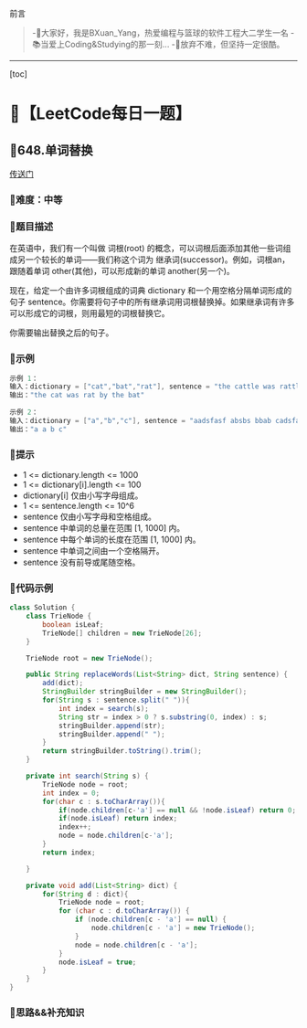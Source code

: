前言
> -🏀大家好，我是BXuan_Yang，热爱编程与篮球的软件工程大二学生一名
> -📚当爱上Coding&Studying的那一刻...
> -🏃‍放弃不难，但坚持一定很酷。
---

[toc]

# 🍔【LeetCode每日一题】

##  🍟648.单词替换

[传送门](https://leetcode.cn/problems/replace-words/)

### 🍕难度：中等

### 🌭题目描述

在英语中，我们有一个叫做 词根(root) 的概念，可以词根后面添加其他一些词组成另一个较长的单词——我们称这个词为 继承词(successor)。例如，词根an，跟随着单词 other(其他)，可以形成新的单词 another(另一个)。

现在，给定一个由许多词根组成的词典 dictionary 和一个用空格分隔单词形成的句子 sentence。你需要将句子中的所有继承词用词根替换掉。如果继承词有许多可以形成它的词根，则用最短的词根替换它。

你需要输出替换之后的句子。


### 🍿示例 

```java
示例 1：
输入：dictionary = ["cat","bat","rat"], sentence = "the cattle was rattled by the battery"
输出："the cat was rat by the bat"
    
示例 2：
输入：dictionary = ["a","b","c"], sentence = "aadsfasf absbs bbab cadsfafs"
输出："a a b c"
```

### 🥓提示

- 1 <= dictionary.length <= 1000
- 1 <= dictionary[i].length <= 100
- dictionary[i] 仅由小写字母组成。
- 1 <= sentence.length <= 10^6
- sentence 仅由小写字母和空格组成。
- sentence 中单词的总量在范围 [1, 1000] 内。
- sentence 中每个单词的长度在范围 [1, 1000] 内。
- sentence 中单词之间由一个空格隔开。
- sentence 没有前导或尾随空格。

### 🧇代码示例

```java
class Solution {
    class TrieNode {
        boolean isLeaf;
        TrieNode[] children = new TrieNode[26];
    }

    TrieNode root = new TrieNode();

    public String replaceWords(List<String> dict, String sentence) {
        add(dict);
        StringBuilder stringBuilder = new StringBuilder();
        for(String s : sentence.split(" ")){
            int index = search(s);
            String str = index > 0 ? s.substring(0, index) : s;
            stringBuilder.append(str);
            stringBuilder.append(" ");
        }
        return stringBuilder.toString().trim();
    }

    private int search(String s) {
        TrieNode node = root;
        int index = 0;
        for(char c : s.toCharArray()){
            if(node.children[c-'a'] == null && !node.isLeaf) return 0;
            if(node.isLeaf) return index;
            index++;
            node = node.children[c-'a'];
        }
        return index;

    }

    private void add(List<String> dict) {
        for(String d : dict){
            TrieNode node = root;
            for (char c : d.toCharArray()) {
                if (node.children[c - 'a'] == null) {
                    node.children[c - 'a'] = new TrieNode();
                }
                node = node.children[c - 'a'];
            }
            node.isLeaf = true;
        }
    }
}
```
### 🧀思路&&补充知识